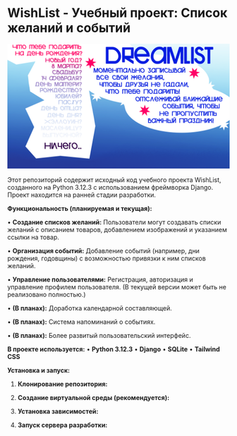 # WishList - Учебный проект: Список желаний и событий

![image info](backend/static/welcome.png)

Этот репозиторий содержит исходный код учебного проекта WishList, созданного на Python 3.12.3 с использованием фреймворка Django.  Проект находится на ранней стадии разработки.

**Функциональность (планируемая и текущая):**

• **Создание списков желаний:** Пользователи могут создавать списки желаний с описанием товаров, добавлением изображений и указанием ссылки на товар.

• **Организация событий:** Добавление событий (например, дни рождения, годовщины) с возможностью привязки к ним списков желаний.

• **Управление пользователями:**  Регистрация, авторизация и управление профилем пользователя.  (В текущей версии может быть не реализовано полностью.)

• **(В планах):**  Доработка календарной составляющей.

• **(В планах):**  Система напоминаний о событиях.

• **(В планах):**  Более развитый пользовательский интерфейс.


**В проекте используется:**
• **Python 3.12.3**
• **Django**
• **SQLite**
• **Tailwind CSS**


**Установка и запуск:**

1. **Клонирование репозитория:**
   
2. **Создание виртуальной среды (рекомендуется):**
   
3. **Установка зависимостей:**
   
4. **Запуск сервера разработки:**
